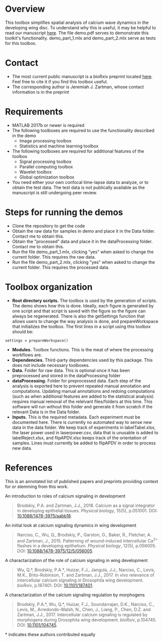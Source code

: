 # Overview
This toolbox simplifies spatial analysis of calcium wave dynamics in the developing wing disc. To understand why this is useful, it may be helpful to read our manuscript [here](https://doi.org/10.1101/104745). The file demo.pdf serves to demonstrate this toolkit's functionality. demo_part_1.mlx and demo_part_2.mlx serve as tests for this toolbox.

# Contact
- The most current public manuscript is a bioRxiv preprint located [here](https://doi.org/10.1101/104745). Feel free to cite it if you find this toolbox useful.
- The corresponding author is Jeremiah J. Zartman, whose contact information is in the preprint

# Requirements
- MATLAB 2017b or newer is required
- The following toolboxes are required to use the functionality described in the demo
  - Image processing toolbox
  - Statistics and machine learning toolbox
- The following toolboxes are required for additional features of the toolbox
  - Signal processing toolbox
  - Parallel computing toolbox
  - Wavelet toolbox
  - Global optimization toolbox
- You need either your own confocal time-lapse data to analyze, or to obtain the test data. The test data is not publically available as the manuscript is still undergoing peer review.

# Steps for running the demos
- Clone the repository to get the code
- Obtain the raw data for samples in demo and place it in the Data folder. Contact me to obtain this.
- Obtain the "processed" data and place it in the dataProcessing folder. Contact me to obtain this.
- Run the file demo_part_1.mlx, clicking "yes" when asked to change the current folder. This requires the raw data.
- Run the file demo_part_2.mlx, clicking "yes" when asked to change the current folder. This requires the processed data.

# Toolbox organization
- **Root directory scripts.** The toolbox is used by the generation of scripts. The demo shows how this is done. Ideally, each figure is generated by one script and that script is saved with the figure so the figure can always be regenerated. There is also the getSettings function that allows users to change the way analysis is done, and prepareWorkspace that initializes the toolbox. The first lines in a script using this toolbox should be:
```
settings = prepareWorkspace()
```
- **Modules.** Toolbox functions. This is the meat of where the processing workflows are.
- **Dependencies.** Third-party dependencies used by this package. This does not include necessary toolboxes.
- **Data.** Folder for raw data. This is optional once it has been preprocessed and stored in the dataProcessing folder
- **dataProcessing.** Folder for preprocessed data. Each step of the analysis is exported here to prevent repeated manual annotation and computations. Updating manual annotations and redoing computations (such as when additional features are added to the statistical analysis) requires manual removal of the relelvant files/folders at this time. This software will run without this folder and generate it from scratch if the relevant Data is in the Data folder.
- **Inputs.** This is the required metadata. Each experiment must be documented here. There is currently no automated way to sense new data in the data folder. We keep track of experiments in labelTabel.xlsx, the laser power used in laserpower.csv, data that is unusable is added to labelReject.xlsx, and flipAPDV.xlsx keeps track of the orientation of samples. Lines must currently be added to flipAPDV in order to process new data.

# References
This is an annotated list of published papers and preprints providing context for or stemming from this work.

An introduction to roles of calcium signaling in development

> Brodskiy, P.A. and Zartman, J.J., 2018. Calcium as a signal integrator in developing epithelial tissues. *Physical biology*, 15(5), p.051001. DOI: [10.1088/1478-3975/aabb18](https://doi.org/10.1088/1478-3975/aabb18).

An initial look at calcium signaling dynamics in wing development

> Narciso, C., Wu, Q., Brodskiy, P., Garston, G., Baker, R., Fletcher, A. and Zartman, J., 2015. Patterning of wound-induced intercellular Ca<sup>2+</sup> flashes in a developing epithelium. *Physical biology*, 12(5), p.056005. DOI: [10.1088/1478-3975/12/5/056005](https://doi.org/10.1088/1478-3975/12/5/056005).

A charactarization of the role of calcium signaling in wing development

> Wu, Q.\*, Brodskiy, P.A.\*, Huizar, F.J., Jangula, J.J., Narciso, C., Levis, M.K., Brito-Robinson, T. and Zartman, J.J., 2017. In vivo relevance of intercellular calcium signaling in Drosophila wing development. *bioRxiv*, p.187401. DOI: [10.1101/187401](https://doi.org/10.1101/187401).

A charactarization of the calcium signaling regulation by morphogens

> Brodskiy, P.A.\*, Wu, Q.\*, Huizar, F.J., Soundarrajan, D.K., Narciso, C., Levis, M., Arredondo-Walsh, N., Chen, J., Liang, P., Chen, D.Z. and Zartman, J.J., 2017. Intercellular calcium signaling is regulated by morphogens during Drosophila wing development. *bioRxiv*, p.104745. DOI: [10.1101/104745](https://doi.org/10.1101/104745).

\* indicates these authors contributed equally
